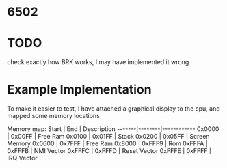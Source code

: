 # 6502

# TODO
check exactly how BRK works, I may have implemented it wrong

# Example Implementation
To make it easier to test, I have attached a graphical display to the cpu, and mapped some memory locations

Memory map:
 Start | End    | Description
-------|--------|------------
0x0000 | 0x00FF | Free Ram
0x0100 | 0x01FF | Stack
0x0200 | 0x05FF | Screen Memory
0x0600 | 0x7FFF | Free Ram
0x8000 | 0xFFF9 | Rom
0xFFFA | 0xFFFB | NMI Vector
0xFFFC | 0xFFFD | Reset Vector
0xFFFE | 0xFFFF | IRQ Vector
